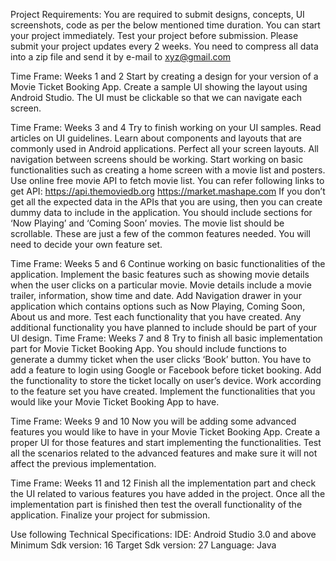Project Requirements:  You are required to submit designs, concepts, UI screenshots, code as per the below mentioned time duration. You can start your project immediately. Test your project before submission. 
Please submit your project updates every 2 weeks. You need to compress all data into a zip file and send it by e-mail to xyz@gmail.com 

Time Frame: Weeks 1 and 2  Start by creating a design for your version of a Movie Ticket Booking App. Create a sample UI showing the layout using Android Studio. The UI must be clickable so that we can navigate each screen.  
 
Time Frame: Weeks 3 and 4  Try to finish working on your UI samples. Read articles on UI guidelines. Learn about components and layouts that are commonly used in Android applications. Perfect all your screen layouts. All navigation between screens should be working. Start working on basic functionalities such as creating a home screen with a movie list and posters. Use online free movie API to fetch movie list. You can refer following links to get API:  https://api.themoviedb.org https://market.mashape.com If you don’t get all the expected data in the APIs that you are using, then you can create dummy data to include in the application. You should include sections for ‘Now Playing’ and ‘Coming Soon’ movies. The movie list should be scrollable. These are just a few of the common features needed. You will need to decide your own feature set. 
 
Time Frame: Weeks 5 and 6  Continue working on basic functionalities of the application. Implement the basic features such as showing movie details when the user clicks on a particular movie. Movie details include a movie trailer, information, show time and date. Add Navigation drawer in your application which contains options such as Now Playing, Coming Soon, About us and more. Test each functionality that you have created. Any additional functionality you have planned to include should be part of your UI design.    Time Frame: Weeks 7 and 8  Try to finish all basic implementation part for Movie Ticket Booking App. You should include functions to generate a dummy ticket when the user clicks ‘Book’ button. You have to add a feature to login using Google or Facebook before ticket booking. Add the functionality to store the ticket locally on user’s device. Work according to the feature set you have created. Implement the functionalities that you would like your Movie Ticket Booking App to have.  
 
Time Frame: Weeks 9 and 10  Now you will be adding some advanced features you would like to have in your Movie Ticket Booking App. Create a proper UI for those features and start implementing the functionalities. Test all the scenarios related to the advanced features and make sure it will not affect the previous implementation.  
 
Time Frame: Weeks 11 and 12 Finish all the implementation part and check the UI related to various features you have added in the project. Once all the implementation part is finished then test the overall functionality of the application. Finalize your project for submission.   

 Use following Technical Specifications:  IDE:  Android Studio 3.0 and above Minimum Sdk version:  16 Target Sdk version:  27  Language:  Java   
 
